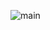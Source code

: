 
![main](https://user-images.githubusercontent.com/112691764/202852693-28a1c5b9-6b39-491f-8818-c22aff4d3fea.jpg)
